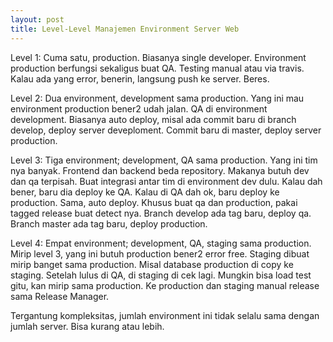 ```yaml
---
layout: post
title: Level-Level Manajemen Environment Server Web
---
```


Level 1: Cuma satu, production. Biasanya single developer. Environment production berfungsi sekaligus buat QA. Testing manual atau via travis. Kalau ada yang error, benerin, langsung push ke server. Beres.

Level 2: Dua environment, development sama production. Yang ini mau environment production bener2 udah jalan. QA di environment development. Biasanya auto deploy, misal ada commit baru di branch develop, deploy server deveploment. Commit baru di master, deploy server production.

Level 3: Tiga environment; development, QA sama production. Yang ini tim nya banyak. Frontend dan backend beda repository. Makanya butuh dev dan qa terpisah. Buat integrasi antar tim di environment dev dulu. Kalau dah bener, baru dia deploy ke QA. Kalau di QA dah ok, baru deploy ke production. Sama, auto deploy. Khusus buat qa dan production, pakai tagged release buat detect nya. Branch develop ada tag baru, deploy qa. Branch master ada tag baru, deploy production.

Level 4: Empat environment; development, QA, staging sama production. Mirip level 3, yang ini butuh production bener2 error free. Staging dibuat mirip banget sama production. Misal database production di copy ke staging. Setelah lulus di QA, di staging di cek lagi. Mungkin bisa load test gitu, kan mirip sama production. Ke production dan staging manual release sama Release Manager.

Tergantung kompleksitas, jumlah environment ini tidak selalu sama dengan jumlah server. Bisa kurang atau lebih.
